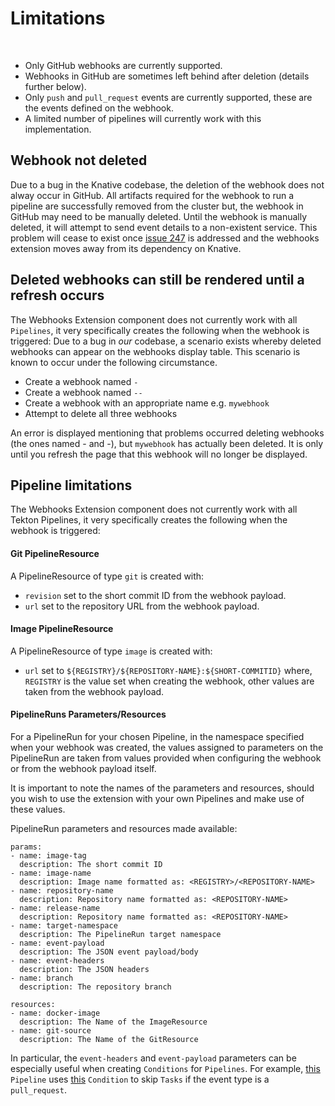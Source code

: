# Limitations
<br/>

- Only GitHub webhooks are currently supported.
- Webhooks in GitHub are sometimes left behind after deletion (details further below).
- Only `push` and `pull_request` events are currently supported, these are the events defined on the webhook.
- A limited number of pipelines will currently work with this implementation.

## Webhook not deleted

Due to a bug in the Knative codebase, the deletion of the webhook does not alway occur in GitHub.  All artifacts required for the webhook to run a pipeline are successfully removed from the cluster but, the webhook in GitHub may need to be manually deleted.  Until the webhook is manually deleted, it will attempt to send event details to a non-existent service.  This problem will cease to exist once [issue 247](https://github.com/tektoncd/experimental/issues/247) is addressed and the webhooks extension moves away from its dependency on Knative.

## Deleted webhooks can still be rendered until a refresh occurs

The Webhooks Extension component does not currently work with all `Pipelines`, it very specifically creates the following when the webhook is triggered:
Due to a bug in *our* codebase, a scenario exists whereby deleted webhooks can appear on the webhooks display table. This scenario is known to occur under the following circumstance.

- Create a webhook named `-`
- Create a webhook named `--`
- Create a webhook with an appropriate name e.g. `mywebhook`
- Attempt to delete all three webhooks

An error is displayed mentioning that problems occurred deleting webhooks (the ones named - and -), but `mywebhook` has actually been deleted. It is only until you refresh the page that this webhook will no longer be displayed.

## Pipeline limitations

The Webhooks Extension component does not currently work with all Tekton Pipelines, it very specifically creates the following when the webhook is triggered:

#### Git PipelineResource

A PipelineResource of type `git` is created with:

  - `revision` set to the short commit ID from the webhook payload.
  - `url` set to the repository URL from the webhook payload.

#### Image PipelineResource

A PipelineResource of type `image` is created with:

  - `url` set to `${REGISTRY}/${REPOSITORY-NAME}:${SHORT-COMMITID}` where, `REGISTRY` is the value set when creating the webhook, other values are taken from the webhook payload.

#### PipelineRuns Parameters/Resources

For a PipelineRun for your chosen Pipeline, in the namespace specified when your webhook was created, the values assigned to parameters on the PipelineRun are taken from values provided when configuring the webhook or from the webhook payload itself.

It is important to note the names of the parameters and resources, should you wish to use the extension with your own Pipelines and make use of these values.

PipelineRun parameters and resources made available:

```
params:
- name: image-tag
  description: The short commit ID
- name: image-name
  description: Image name formatted as: <REGISTRY>/<REPOSITORY-NAME>
- name: repository-name
  description: Repository name formatted as: <REPOSITORY-NAME>
- name: release-name
  description: Repository name formatted as: <REPOSITORY-NAME>
- name: target-namespace
  description: The PipelineRun target namespace
- name: event-payload
  description: The JSON event payload/body
- name: event-headers
  description: The JSON headers
- name: branch
  description: The repository branch

resources:
- name: docker-image
  description: The Name of the ImageResource
- name: git-source
  description: The Name of the GitResource
```

In particular, the `event-headers` and `event-payload` parameters can be especially useful when creating `Conditions` for `Pipelines`. For example, [this](https://github.com/pipeline-hotel/example-pipelines/blob/master/config/pipeline.yaml) `Pipeline` uses [this](https://github.com/pipeline-hotel/example-pipelines/blob/master/config/deployment-condition.yaml) `Condition` to skip `Tasks` if the event type is a `pull_request`.
